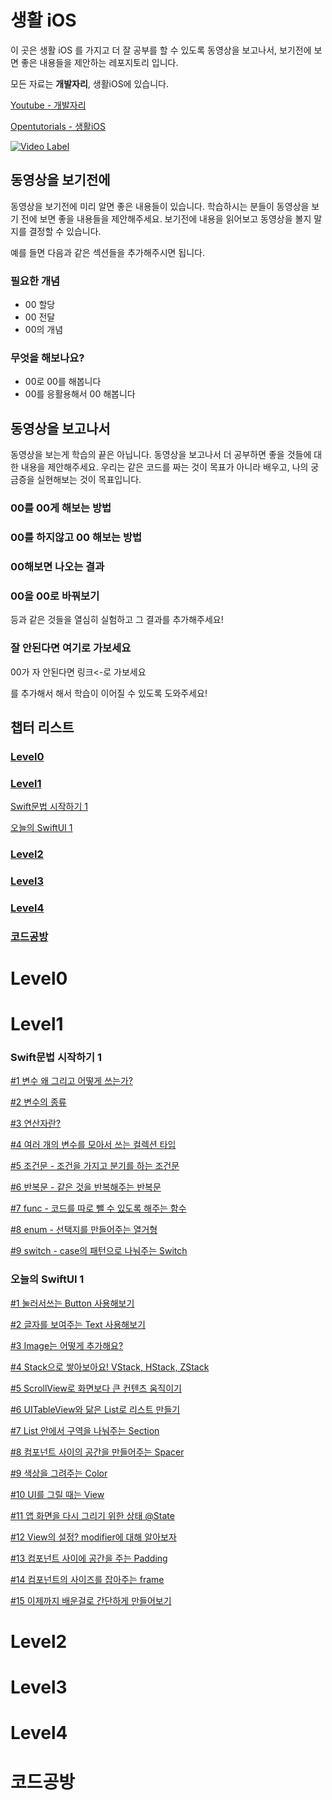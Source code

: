 # 생활 iOS

이 곳은 생활 iOS 를 가지고 더 잘 공부를 할 수 있도록 동영상을 보고나서, 보기전에 보면 좋은 내용들을 제안하는 레포지토리 입니다.

모든 자료는 **개발자리**, 생활iOS에 있습니다.

[Youtube - 개발자리](https://www.youtube.com/@Leeo25)

[Opentutorials - 생활iOS](https://opentutorials.org/course/5022)

[![Video Label](https://s3-ap-northeast-2.amazonaws.com/opentutorials-user-file/course/5022/12837.jpg)](https://www.youtube.com/@Leeo25)

## 동영상을 보기전에
동영상을 보기전에 미리 알면 좋은 내용들이 있습니다. 
학습하시는 분들이 동영상을 보기 전에 보면 좋을 내용들을 제안해주세요.
보기전에 내용을 읽어보고 동영상을 볼지 말지를 결정할 수 있습니다.

예를 들면 다음과 같은 섹션들을 추가해주시면 됩니다.

### 필요한 개념
- 00 할당
- 00 전달
- 00의 개념

### 무엇을 해보나요?
- 00로 00를 해봅니다
- 00를 응활용해서 00 해봅니다


## 동영상을 보고나서
동영상을 보는게 학습의 끝은 아닙니다. 
동영상을 보고나서 더 공부하면 좋을 것들에 대한 내용을 제안해주세요.
우리는 같은 코드를 짜는 것이 목표가 아니라 배우고, 나의 궁금증을 실현해보는 것이 목표입니다.

### 00를 00게 해보는 방법

### 00를 하지않고 00 해보는 방법

### 00해보면 나오는 결과

### 00을 00로 바꿔보기

등과 같은 것들을 열심히 실험하고 그 결과를 추가해주세요!

### 잘 안된다면 여기로 가보세요
00가 자 안된다면 링크<-로 가보세요 

를 추가해서 해서 학습이 이어질 수 있도록 도와주세요!


## 챕터 리스트
### [Level0](#level0)

### [Level1](#level1)

[Swift문법 시작하기 1](#swift문법-시작하기-1)

[오늘의 SwiftUI 1](#오늘의-swiftui-1)

### [Level2](#level2)

### [Level3](#level3)

### [Level4](#level4)

### [코드공방](#코드공방)

# Level0


# Level1

### Swift문법 시작하기 1
[#1 변수 왜 그리고 어떻게 쓰는가?](https://github.com/M1zz/Life-iOS/blob/Feature/Hamsik/Level%201/Swift%EB%AC%B8%EB%B2%95%20%EC%8B%9C%EC%9E%91%ED%95%98%EA%B8%B0%201/%231%20%EB%B3%80%EC%88%98%20%EC%99%9C%20%EA%B7%B8%EB%A6%AC%EA%B3%A0%20%EC%96%B4%EB%96%BB%EA%B2%8C%20%EC%93%B0%EB%8A%94%EA%B0%80%3F.md)

[#2 변수의 종류](https://github.com/M1zz/Life-iOS/blob/Feature/Hamsik/Level%201/Swift%EB%AC%B8%EB%B2%95%20%EC%8B%9C%EC%9E%91%ED%95%98%EA%B8%B0%201/%232%20%E1%84%87%E1%85%A7%E1%86%AB%E1%84%89%E1%85%AE%E1%84%8B%E1%85%B4%20%E1%84%8C%E1%85%A9%E1%86%BC%E1%84%85%E1%85%B2.md)

[#3 연산자란?](https://github.com/M1zz/Life-iOS/blob/Feature/Hamsik/Level%201/Swift%EB%AC%B8%EB%B2%95%20%EC%8B%9C%EC%9E%91%ED%95%98%EA%B8%B0%201/%233%20%E1%84%8B%E1%85%A7%E1%86%AB%E1%84%89%E1%85%A1%E1%86%AB%E1%84%8C%E1%85%A1%E1%84%85%E1%85%A1%E1%86%AB%3F.md)

[#4 여러 개의 변수를 모아서 쓰는 컬렉션 타입](https://github.com/M1zz/Life-iOS/blob/Feature/Hamsik/Level%201/Swift%EB%AC%B8%EB%B2%95%20%EC%8B%9C%EC%9E%91%ED%95%98%EA%B8%B0%201/%234%20%E1%84%8B%E1%85%A7%E1%84%85%E1%85%A5%20%E1%84%80%E1%85%A2%E1%84%8B%E1%85%B4%20%E1%84%87%E1%85%A7%E1%86%AB%E1%84%89%E1%85%AE%E1%84%85%E1%85%B3%E1%86%AF%20%E1%84%86%E1%85%A9%E1%84%8B%E1%85%A1%E1%84%89%E1%85%A5%20%E1%84%8A%E1%85%B3%E1%84%82%E1%85%B3%E1%86%AB%20%E1%84%8F%E1%85%A5%E1%86%AF%E1%84%85%E1%85%A6%E1%86%A8%E1%84%89%E1%85%A7%E1%86%AB%20%E1%84%90%E1%85%A1%E1%84%8B%E1%85%B5%E1%86%B8.md)

[#5 조건문 - 조건을 가지고 분기를 하는 조건문](https://github.com/M1zz/Life-iOS/blob/Feature/Hamsik/Level%201/Swift%EB%AC%B8%EB%B2%95%20%EC%8B%9C%EC%9E%91%ED%95%98%EA%B8%B0%201/%235%20%E1%84%8C%E1%85%A9%E1%84%80%E1%85%A5%E1%86%AB%E1%84%86%E1%85%AE%E1%86%AB%20-%20%E1%84%8C%E1%85%A9%E1%84%80%E1%85%A5%E1%86%AB%E1%84%8B%E1%85%B3%E1%86%AF%20%E1%84%80%E1%85%A1%E1%84%8C%E1%85%B5%E1%84%80%E1%85%A9%20%E1%84%87%E1%85%AE%E1%86%AB%E1%84%80%E1%85%B5%E1%84%85%E1%85%B3%E1%86%AF%20%E1%84%92%E1%85%A1%E1%84%82%E1%85%B3%E1%86%AB%20%E1%84%8C%E1%85%A9%E1%84%80%E1%85%A5%E1%86%AB%E1%84%86%E1%85%AE%E1%86%AB.md)

[#6 반복문 - 같은 것을 반복해주는 반복문](https://github.com/M1zz/Life-iOS/blob/Feature/Hamsik/Level%201/Swift%EB%AC%B8%EB%B2%95%20%EC%8B%9C%EC%9E%91%ED%95%98%EA%B8%B0%201/%236%20%E1%84%87%E1%85%A1%E1%86%AB%E1%84%87%E1%85%A9%E1%86%A8%E1%84%86%E1%85%AE%E1%86%AB%20-%20%E1%84%80%E1%85%A1%E1%87%80%E1%84%8B%E1%85%B3%E1%86%AB%20%E1%84%80%E1%85%A5%E1%86%BA%E1%84%8B%E1%85%B3%E1%86%AF%20%E1%84%87%E1%85%A1%E1%86%AB%E1%84%87%E1%85%A9%E1%86%A8%E1%84%92%E1%85%A2%E1%84%8C%E1%85%AE%E1%84%82%E1%85%B3%E1%86%AB%20%E1%84%87%E1%85%A1%E1%86%AB%E1%84%87%E1%85%A9%E1%86%A8%E1%84%86%E1%85%AE%E1%86%AB.md)

[#7 func - 코드를 따로 뺄 수 있도록 해주는 함수](https://github.com/M1zz/Life-iOS/blob/Feature/Hamsik/Level%201/Swift%EB%AC%B8%EB%B2%95%20%EC%8B%9C%EC%9E%91%ED%95%98%EA%B8%B0%201/%237%20func%20-%20%E1%84%8F%E1%85%A9%E1%84%83%E1%85%B3%E1%84%85%E1%85%B3%E1%86%AF%20%E1%84%84%E1%85%A1%E1%84%85%E1%85%A9%20%E1%84%88%E1%85%A2%E1%86%AF%20%E1%84%89%E1%85%AE%20%E1%84%8B%E1%85%B5%E1%86%BB%E1%84%83%E1%85%A9%E1%84%85%E1%85%A9%E1%86%A8%20%E1%84%92%E1%85%A2%E1%84%8C%E1%85%AE%E1%84%82%E1%85%B3%E1%86%AB%20%E1%84%92%E1%85%A1%E1%86%B7%E1%84%89%E1%85%AE.md)

[#8 enum - 선택지를 만들어주는 열거형](https://github.com/M1zz/Life-iOS/blob/Feature/Hamsik/Level%201/Swift%EB%AC%B8%EB%B2%95%20%EC%8B%9C%EC%9E%91%ED%95%98%EA%B8%B0%201/%238%20enum%20-%20%E1%84%89%E1%85%A5%E1%86%AB%E1%84%90%E1%85%A2%E1%86%A8%E1%84%8C%E1%85%B5%E1%84%85%E1%85%B3%E1%86%AF%20%E1%84%86%E1%85%A1%E1%86%AB%E1%84%83%E1%85%B3%E1%86%AF%E1%84%8B%E1%85%A5%E1%84%8C%E1%85%AE%E1%84%82%E1%85%B3%E1%86%AB%20%E1%84%8B%E1%85%A7%E1%86%AF%E1%84%80%E1%85%A5%E1%84%92%E1%85%A7%E1%86%BC.md)

[#9 switch - case의 패턴으로 나눠주는 Switch](https://github.com/M1zz/Life-iOS/blob/Feature/Hamsik/Level%201/Swift%EB%AC%B8%EB%B2%95%20%EC%8B%9C%EC%9E%91%ED%95%98%EA%B8%B0%201/%239%20switch%20-%20case%E1%84%8B%E1%85%B4%20%E1%84%91%E1%85%A2%E1%84%90%E1%85%A5%E1%86%AB%E1%84%8B%E1%85%B3%E1%84%85%E1%85%A9%20%E1%84%82%E1%85%A1%E1%84%82%E1%85%AF%E1%84%8C%E1%85%AE%E1%84%82%E1%85%B3%E1%86%AB%20Switch.md)

### 오늘의 SwiftUI 1
[#1 눌러서쓰는 Button 사용해보기](https://github.com/M1zz/Life-iOS/blob/Feature/Hamsik/Level%201/%EC%98%A4%EB%8A%98%EC%9D%98%20SwiftUI%201/%231%20%E1%84%82%E1%85%AE%E1%86%AF%E1%84%85%E1%85%A5%E1%84%89%E1%85%A5%20%E1%84%8A%E1%85%B3%E1%84%82%E1%85%B3%E1%86%AB%20Button%20%E1%84%89%E1%85%A1%E1%84%8B%E1%85%AD%E1%86%BC%E1%84%92%E1%85%A2%E1%84%87%E1%85%A9%E1%84%80%E1%85%B5.md)

[#2 글자를 보여주는 Text 사용해보기](https://github.com/M1zz/Life-iOS/blob/Feature/Hamsik/Level%201/%EC%98%A4%EB%8A%98%EC%9D%98%20SwiftUI%201/%232%20%E1%84%80%E1%85%B3%E1%86%AF%E1%84%8C%E1%85%A1%E1%84%85%E1%85%B3%E1%86%AF%20%E1%84%87%E1%85%A9%E1%84%8B%E1%85%A7%E1%84%8C%E1%85%AE%E1%84%82%E1%85%B3%E1%86%AB%20Text%20%E1%84%89%E1%85%A1%E1%84%8B%E1%85%AD%E1%86%BC%E1%84%92%E1%85%A2%E1%84%87%E1%85%A9%E1%84%80%E1%85%B5.md)

[#3 Image는 어떻게 추가해요?](https://github.com/M1zz/Life-iOS/blob/Feature/Hamsik/Level%201/%EC%98%A4%EB%8A%98%EC%9D%98%20SwiftUI%201/%233%20Image%E1%84%82%E1%85%B3%E1%86%AB%20%E1%84%8B%E1%85%A5%E1%84%84%E1%85%A5%E1%87%82%E1%84%80%E1%85%A6%20%E1%84%8E%E1%85%AE%E1%84%80%E1%85%A1%E1%84%92%E1%85%A2%E1%84%8B%E1%85%AD%3F.md)

[#4 Stack으로 쌓아보아요! VStack, HStack, ZStack](https://github.com/M1zz/Life-iOS/blob/Feature/Hamsik/Level%201/%EC%98%A4%EB%8A%98%EC%9D%98%20SwiftUI%201/%234%20Stack%E1%84%8B%E1%85%B3%E1%84%85%E1%85%A9%20%E1%84%8A%E1%85%A1%E1%87%82%E1%84%8B%E1%85%A1%E1%84%87%E1%85%A9%E1%84%8B%E1%85%A1%E1%84%8B%E1%85%AD!%20VStack%2C%20HStack%2C%20ZStack.md)

[#5 ScrollView로 화면보다 큰 컨텐츠 움직이기](https://github.com/M1zz/Life-iOS/blob/Feature/Hamsik/Level%201/%EC%98%A4%EB%8A%98%EC%9D%98%20SwiftUI%201/%235%20ScrollView%E1%84%85%E1%85%A9%20%E1%84%92%E1%85%AA%E1%84%86%E1%85%A7%E1%86%AB%E1%84%87%E1%85%A9%E1%84%83%E1%85%A1%20%E1%84%8F%E1%85%B3%E1%86%AB%20%E1%84%8F%E1%85%A5%E1%86%AB%E1%84%90%E1%85%A6%E1%86%AB%E1%84%8E%E1%85%B3%20%E1%84%8B%E1%85%AE%E1%86%B7%E1%84%8C%E1%85%B5%E1%86%A8%E1%84%8B%E1%85%B5%E1%84%80%E1%85%B5.md)

[#6 UITableView와 닮은 List로 리스트 만들기](https://github.com/M1zz/Life-iOS/blob/Feature/Hamsik/Level%201/%EC%98%A4%EB%8A%98%EC%9D%98%20SwiftUI%201/%236%20UITableView%E1%84%8B%E1%85%AA%20%E1%84%83%E1%85%A1%E1%86%B1%E1%84%8B%E1%85%B3%E1%86%AB%20List%E1%84%85%E1%85%A9%20%E1%84%85%E1%85%B5%E1%84%89%E1%85%B3%E1%84%90%E1%85%B3%20%E1%84%86%E1%85%A1%E1%86%AB%E1%84%83%E1%85%B3%E1%86%AF%E1%84%80%E1%85%B5.md)

[#7 List 안에서 구역을 나눠주는 Section](https://github.com/M1zz/Life-iOS/blob/Feature/Hamsik/Level%201/%EC%98%A4%EB%8A%98%EC%9D%98%20SwiftUI%201/%237%20List%20%E1%84%8B%E1%85%A1%E1%86%AB%E1%84%8B%E1%85%A6%E1%84%89%E1%85%A5%20%E1%84%80%E1%85%AE%E1%84%8B%E1%85%A7%E1%86%A8%E1%84%8B%E1%85%B3%E1%86%AF%20%E1%84%82%E1%85%A1%E1%84%82%E1%85%AF%E1%84%8C%E1%85%AE%E1%84%82%E1%85%B3%E1%86%AB%20Section.md)

[#8 컴포넌트 사이의 공간을 만들어주는 Spacer](https://github.com/M1zz/Life-iOS/blob/Feature/Hamsik/Level%201/%EC%98%A4%EB%8A%98%EC%9D%98%20SwiftUI%201/%238%20%E1%84%8F%E1%85%A5%E1%86%B7%E1%84%91%E1%85%A9%E1%84%82%E1%85%A5%E1%86%AB%E1%84%90%E1%85%B3%20%E1%84%89%E1%85%A1%E1%84%8B%E1%85%B5%E1%84%8B%E1%85%B4%20%E1%84%80%E1%85%A9%E1%86%BC%E1%84%80%E1%85%A1%E1%86%AB%E1%84%8B%E1%85%B3%E1%86%AF%20%E1%84%86%E1%85%A1%E1%86%AB%E1%84%83%E1%85%B3%E1%86%AF%E1%84%8B%E1%85%A5%E1%84%8C%E1%85%AE%E1%84%82%E1%85%B3%E1%86%AB%20Spacer.md)

[#9 색상을 그려주는 Color](https://github.com/M1zz/Life-iOS/blob/Feature/Hamsik/Level%201/%EC%98%A4%EB%8A%98%EC%9D%98%20SwiftUI%201/%239%20%E1%84%89%E1%85%A2%E1%86%A8%E1%84%89%E1%85%A1%E1%86%BC%E1%84%8B%E1%85%B3%E1%86%AF%20%E1%84%80%E1%85%B3%E1%84%85%E1%85%A7%E1%84%8C%E1%85%AE%E1%84%82%E1%85%B3%E1%86%AB%20Color.md)

[#10 UI를 그릴 때는 View](https://github.com/M1zz/Life-iOS/blob/Feature/Hamsik/Level%201/%EC%98%A4%EB%8A%98%EC%9D%98%20SwiftUI%201/%2310%20UI%E1%84%85%E1%85%B3%E1%86%AF%20%E1%84%80%E1%85%B3%E1%84%85%E1%85%B5%E1%86%AF%20%E1%84%84%E1%85%A2%E1%84%82%E1%85%B3%E1%86%AB%20View.md)

[#11 앱 화면을 다시 그리기 위한 상태 @State](https://github.com/M1zz/Life-iOS/blob/Feature/Hamsik/Level%201/%EC%98%A4%EB%8A%98%EC%9D%98%20SwiftUI%201/%2311%20%E1%84%8B%E1%85%A2%E1%86%B8%20%E1%84%92%E1%85%AA%E1%84%86%E1%85%A7%E1%86%AB%E1%84%8B%E1%85%B3%E1%86%AF%20%E1%84%83%E1%85%A1%E1%84%89%E1%85%B5%20%E1%84%80%E1%85%B3%E1%84%85%E1%85%B5%E1%84%80%E1%85%B5%20%E1%84%8B%E1%85%B1%E1%84%92%E1%85%A1%E1%86%AB%20%E1%84%89%E1%85%A1%E1%86%BC%E1%84%90%E1%85%A2%20%40State.md)

[#12 View의 설정? modifier에 대해 알아보자](https://github.com/M1zz/Life-iOS/blob/Feature/Hamsik/Level%201/%EC%98%A4%EB%8A%98%EC%9D%98%20SwiftUI%201/%2312%20View%E1%84%8B%E1%85%B4%20%E1%84%89%E1%85%A5%E1%86%AF%E1%84%8C%E1%85%A5%E1%86%BC%3F%20modifier%E1%84%8B%E1%85%A6%20%E1%84%83%E1%85%A2%E1%84%92%E1%85%A2%20%E1%84%8B%E1%85%A1%E1%86%AF%E1%84%8B%E1%85%A1%E1%84%87%E1%85%A9%E1%84%8C%E1%85%A1.md)

[#13 컴포넌트 사이에 공간을 주는 Padding](https://github.com/M1zz/Life-iOS/blob/Feature/Hamsik/Level%201/%EC%98%A4%EB%8A%98%EC%9D%98%20SwiftUI%201/%2313%20%E1%84%8F%E1%85%A5%E1%86%B7%E1%84%91%E1%85%A9%E1%84%82%E1%85%A5%E1%86%AB%E1%84%90%E1%85%B3%20%E1%84%89%E1%85%A1%E1%84%8B%E1%85%B5%E1%84%8B%E1%85%A6%20%E1%84%80%E1%85%A9%E1%86%BC%E1%84%80%E1%85%A1%E1%86%AB%E1%84%8B%E1%85%B3%E1%86%AF%20%E1%84%8C%E1%85%AE%E1%84%82%E1%85%B3%E1%86%AB%20Padding.md)

[#14 컴포넌트의 사이즈를 잡아주는 frame](https://github.com/M1zz/Life-iOS/blob/Feature/Hamsik/Level%201/%EC%98%A4%EB%8A%98%EC%9D%98%20SwiftUI%201/%2314%20%E1%84%8F%E1%85%A5%E1%86%B7%E1%84%91%E1%85%A9%E1%84%82%E1%85%A5%E1%86%AB%E1%84%90%E1%85%B3%E1%84%8B%E1%85%B4%20%E1%84%89%E1%85%A1%E1%84%8B%E1%85%B5%E1%84%8C%E1%85%B3%E1%84%85%E1%85%B3%E1%86%AF%20%E1%84%8C%E1%85%A1%E1%86%B8%E1%84%8B%E1%85%A1%E1%84%8C%E1%85%AE%E1%84%82%E1%85%B3%E1%86%AB%20frame.md)

[#15 이제까지 배운걸로 간단하게 만들어보기](https://github.com/M1zz/Life-iOS/blob/Feature/Hamsik/Level%201/%EC%98%A4%EB%8A%98%EC%9D%98%20SwiftUI%201/%2315%20%E1%84%8B%E1%85%B5%E1%84%8C%E1%85%A6%E1%84%81%E1%85%A1%E1%84%8C%E1%85%B5%20%E1%84%87%E1%85%A2%E1%84%8B%E1%85%AE%E1%86%AB%E1%84%80%E1%85%A5%E1%86%AF%E1%84%85%E1%85%A9%20%E1%84%80%E1%85%A1%E1%86%AB%E1%84%83%E1%85%A1%E1%86%AB%E1%84%92%E1%85%A1%E1%84%80%E1%85%A6%20%E1%84%86%E1%85%A1%E1%86%AB%E1%84%83%E1%85%B3%E1%86%AF%E1%84%8B%E1%85%A5%E1%84%87%E1%85%A9%E1%84%80%E1%85%B5.md)

# Level2

# Level3

# Level4


# 코드공방

